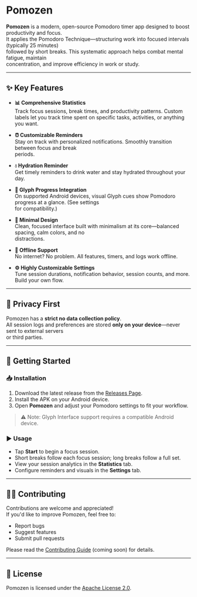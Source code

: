 # Pomozen

**Pomozen** is a modern, open-source Pomodoro timer app designed to boost productivity and focus.  
It applies the Pomodoro Technique—structuring work into focused intervals (typically 25 minutes)  
followed by short breaks. This systematic approach helps combat mental fatigue, maintain  
concentration, and improve efficiency in work or study.

---

## ✨ Key Features

- **📊 Comprehensive Statistics**  
  Track focus sessions, break times, and productivity patterns. Custom labels let you track
  time spent on specific tasks, activities, or anything you want.

- **⏰ Customizable Reminders**  
  Stay on track with personalized notifications. Smoothly transition between focus and break  
  periods.
  
- **💧 Hydration Reminder**  
  Get timely reminders to drink water and stay hydrated throughout your day.

- **🔆 Glyph Progress Integration**  
  On supported Android devices, visual Glyph cues show Pomodoro progress at a glance. (See settings  
  for compatibility.)

- **🧘 Minimal Design**  
  Clean, focused interface built with minimalism at its core—balanced spacing, calm colors, and no  
  distractions.

- **📴 Offline Support**  
  No internet? No problem. All features, timers, and logs work offline.

- **⚙️ Highly Customizable Settings**  
  Tune session durations, notification behavior, session counts, and more. Build your own flow.

---

## 🔐 Privacy First

Pomozen has a **strict no data collection policy**.  
All session logs and preferences are stored **only on your device**—never sent to external servers  
or third parties.

---

## 🚀 Getting Started

### 📥 Installation

1. Download the latest release from the [Releases Page](#).
2. Install the APK on your Android device.
3. Open **Pomozen** and adjust your Pomodoro settings to fit your workflow.

> ⚠️ Note: Glyph Interface support requires a compatible Android device.

### ▶️ Usage

- Tap **Start** to begin a focus session.
- Short breaks follow each focus session; long breaks follow a full set.
- View your session analytics in the **Statistics** tab.
- Configure reminders and visuals in the **Settings** tab.

---

## 🧑‍💻 Contributing

Contributions are welcome and appreciated!  
If you'd like to improve Pomozen, feel free to:

- Report bugs
- Suggest features
- Submit pull requests

Please read the [Contributing Guide](CONTRIBUTING.md) (coming soon) for details.

---

## 📄 License

Pomozen is licensed under the [Apache License 2.0](https://www.apache.org/licenses/LICENSE-2.0).
